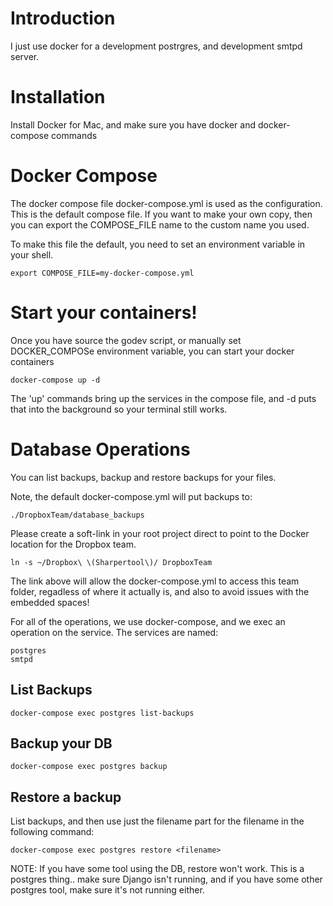 # Introduction

I just use docker for a development postrgres, and development smtpd server.

# Installation

Install Docker for Mac, and make sure you have docker and docker-compose commands

# Docker Compose
The docker compose file docker-compose.yml is used as the configuration.
This is the default compose file.
If you want to make your own copy,
then you can export the COMPOSE_FILE name to the custom name you used.

To make this file the default, you need to set an environment variable in your shell.

    export COMPOSE_FILE=my-docker-compose.yml

# Start your containers!

Once you have source the godev script, or manually set DOCKER_COMPOSe environment variable, you can 
start your docker containers

	docker-compose up -d

The 'up' commands bring up the services in the compose file, and -d puts that into the background so your terminal
still works.

# Database Operations

You can list backups, backup and restore backups for your files.

Note, the default docker-compose.yml will put backups to:

	./DropboxTeam/database_backups

Please create a soft-link in your root project direct to point to the Docker location for the
Dropbox team.

    ln -s ~/Dropbox\ \(Sharpertool\)/ DropboxTeam

The link above will allow the docker-compose.yml to access this team folder, regadless of where it actually is, and also to avoid issues with the embedded spaces!

For all of the operations, we use docker-compose, and we exec an operation on the service. The services are named:
	
	postgres
	smtpd

## List Backups

	docker-compose exec postgres list-backups

## Backup your DB

	docker-compose exec postgres backup


## Restore a backup

List backups, and then use just the filename part for the filename in the following command:

	docker-compose exec postgres restore <filename>

NOTE: If you have some tool using the DB, restore won't work. This is a postgres thing.. make sure Django isn't running,
and if you have some other postgres tool, make sure it's not running either.







